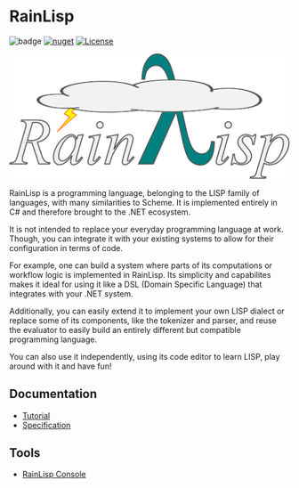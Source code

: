 # RainLisp
![badge](https://img.shields.io/endpoint?url=https://gist.githubusercontent.com/chr1st0scli/3ad6a6f6575320603cc8edf6171b42e8/raw/code-coverage.json)
[![nuget](https://img.shields.io/nuget/vpre/RainLisp?color=blue)](https://www.nuget.org/packages/RainLisp/)
[![License](https://img.shields.io/github/license/chr1st0scli/rainlisp)](LICENSE.txt)

![Cloudy RainLisp Logo](Artwork/RainLisp-Colored.svg)

RainLisp is a programming language, belonging to the LISP family of languages, with many similarities to Scheme. It is implemented entirely in C# and therefore brought to the .NET ecosystem.

It is not intended to replace your everyday programming language at work. Though, you can integrate it with your existing systems to allow for their configuration in terms of code.

For example, one can build a system where parts of its computations or workflow logic is implemented in RainLisp. Its simplicity and capabilites makes it ideal for using it like a DSL (Domain Specific Language) that integrates with your .NET system.

Additionally, you can easily extend it to implement your own LISP dialect or replace some of its components, like the tokenizer and parser, and reuse the evaluator to easily build an entirely different but compatible programming language.

You can also use it independently, using its code editor to learn LISP, play around with it and have fun!

## Documentation
- [Tutorial](RainLisp/Docs/quick-start.md)
- [Specification](RainLisp/Docs/contents.md)

## Tools
- [RainLisp Console](https://github.com/chr1st0scli/RainLispConsole)
